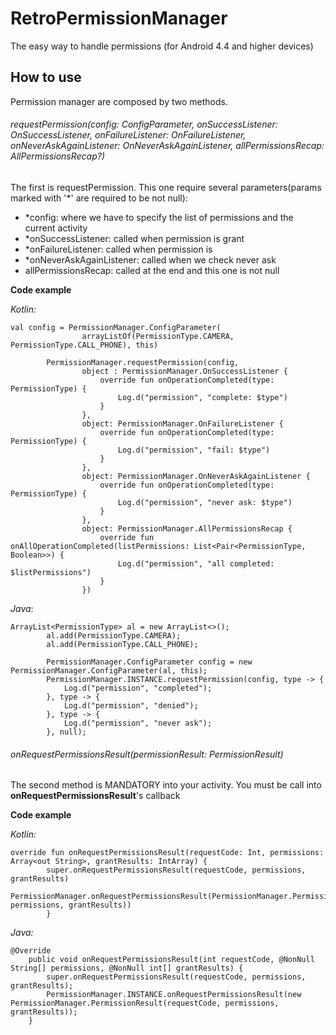 # RetroPermissionManager
The easy way to handle permissions (for Android 4.4 and higher devices)

## How to use ##
Permission manager are composed by two methods.

###### requestPermission(config: ConfigParameter, onSuccessListener: OnSuccessListener, onFailureListener: OnFailureListener, onNeverAskAgainListener: OnNeverAskAgainListener, allPermissionsRecap: AllPermissionsRecap?) ######
The first is requestPermission. This one require several parameters(params marked with '*' are required to be not null):
- *config: where we have to specify the list of permissions and the current activity
- *onSuccessListener: called when permission is grant
- *onFailureListener: called when permission is
- *onNeverAskAgainListener: called when we check never ask
- allPermissionsRecap: called at the end and this one is not null

**Code example**

*Kotlin:*
```
val config = PermissionManager.ConfigParameter(
                arrayListOf(PermissionType.CAMERA, PermissionType.CALL_PHONE), this)

        PermissionManager.requestPermission(config,
                object : PermissionManager.OnSuccessListener {
                    override fun onOperationCompleted(type: PermissionType) {
                        Log.d("permission", "complete: $type")
                    }
                },
                object: PermissionManager.OnFailureListener {
                    override fun onOperationCompleted(type: PermissionType) {
                        Log.d("permission", "fail: $type")
                    }
                },
                object: PermissionManager.OnNeverAskAgainListener {
                    override fun onOperationCompleted(type: PermissionType) {
                        Log.d("permission", "never ask: $type")
                    }
                },
                object: PermissionManager.AllPermissionsRecap {
                    override fun onAllOperationCompleted(listPermissions: List<Pair<PermissionType, Boolean>>) {
                        Log.d("permission", "all completed: $listPermissions")
                    }
                })
```

*Java*:
```
ArrayList<PermissionType> al = new ArrayList<>();
        al.add(PermissionType.CAMERA);
        al.add(PermissionType.CALL_PHONE);

        PermissionManager.ConfigParameter config = new PermissionManager.ConfigParameter(al, this);
        PermissionManager.INSTANCE.requestPermission(config, type -> {
            Log.d("permission", "completed");
        }, type -> {
            Log.d("permission", "denied");
        }, type -> {
            Log.d("permission", "never ask");
        }, null);
```

###### onRequestPermissionsResult(permissionResult: PermissionResult) ######
The second method is MANDATORY into your activity. You must be call into **onRequestPermissionsResult**'s callback

**Code example**

*Kotlin:*
```
override fun onRequestPermissionsResult(requestCode: Int, permissions: Array<out String>, grantResults: IntArray) {
        super.onRequestPermissionsResult(requestCode, permissions, grantResults)
        PermissionManager.onRequestPermissionsResult(PermissionManager.PermissionResult(requestCode, permissions, grantResults))
        }
```
*Java:*
```
@Override
    public void onRequestPermissionsResult(int requestCode, @NonNull String[] permissions, @NonNull int[] grantResults) {
        super.onRequestPermissionsResult(requestCode, permissions, grantResults);
        PermissionManager.INSTANCE.onRequestPermissionsResult(new PermissionManager.PermissionResult(requestCode, permissions, grantResults));
    }
```
